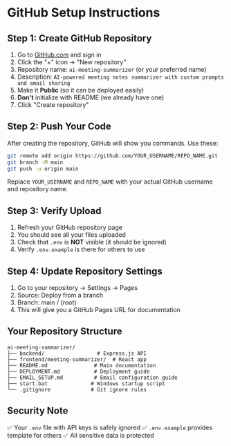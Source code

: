 # GitHub Setup Instructions

## Step 1: Create GitHub Repository

1. Go to [GitHub.com](https://github.com) and sign in
2. Click the "+" icon → "New repository"
3. Repository name: `ai-meeting-summarizer` (or your preferred name)
4. Description: `AI-powered meeting notes summarizer with custom prompts and email sharing`
5. Make it **Public** (so it can be deployed easily)
6. **Don't** initialize with README (we already have one)
7. Click "Create repository"

## Step 2: Push Your Code

After creating the repository, GitHub will show you commands. Use these:

```bash
git remote add origin https://github.com/YOUR_USERNAME/REPO_NAME.git
git branch -M main
git push -u origin main
```

Replace `YOUR_USERNAME` and `REPO_NAME` with your actual GitHub username and repository name.

## Step 3: Verify Upload

1. Refresh your GitHub repository page
2. You should see all your files uploaded
3. Check that `.env` is **NOT** visible (it should be ignored)
4. Verify `.env.example` is there for others to use

## Step 4: Update Repository Settings

1. Go to your repository → Settings → Pages
2. Source: Deploy from a branch
3. Branch: main / (root)
4. This will give you a GitHub Pages URL for documentation

## Your Repository Structure

```
ai-meeting-summarizer/
├── backend/                 # Express.js API
├── frontend/meeting-summarizer/  # React app
├── README.md               # Main documentation
├── DEPLOYMENT.md           # Deployment guide
├── EMAIL_SETUP.md          # Email configuration guide
├── start.bat              # Windows startup script
└── .gitignore             # Git ignore rules
```

## Security Note

✅ Your `.env` file with API keys is safely ignored
✅ `.env.example` provides template for others
✅ All sensitive data is protected